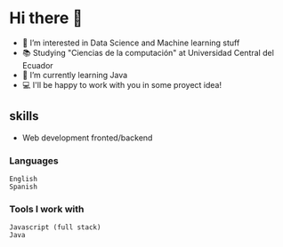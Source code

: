 # Hi there 👋
  - 👀 I’m interested in Data Science and Machine learning stuff
  - 📚 Studying "Ciencias de la computación" at Universidad Central del Ecuador
  - 🌱 I’m currently learning Java
  -  💻 I'll be happy to work with you in some proyect idea! 
## skills
   - Web development fronted/backend
  ### Languages
    English
    Spanish
  ### Tools I work with
    Javascript (full stack) 
    Java
    
